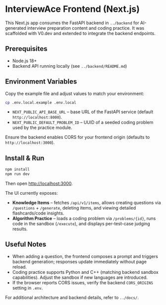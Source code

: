# InterviewAce Frontend (Next.js)

This Next.js app consumes the FastAPI backend in `../backend` for AI-generated interview preparation content and coding practice. It was scaffolded with V0.dev and extended to integrate the backend endpoints.

## Prerequisites
- Node.js 18+
- Backend API running locally (see `../backend/README.md`)

## Environment Variables
Copy the example file and adjust values to match your environment:

```bash
cp .env.local.example .env.local
```

- `NEXT_PUBLIC_API_BASE_URL` – base URL of the FastAPI service (default `http://localhost:8000`).
- `NEXT_PUBLIC_DEFAULT_PROBLEM_ID` – UUID of a seeded coding problem used by the practice module.

Ensure the backend enables CORS for your frontend origin (defaults to `http://localhost:3000`).

## Install & Run

```bash
npm install
npm run dev
```

Then open [http://localhost:3000](http://localhost:3000).

The UI currently exposes:
- **Knowledge Items** – fetches `/api/v1/items`, allows creating questions via `/questions` + `/generate`, deleting items, and viewing detailed flashcards/code insights.
- **Algorithm Practice** – loads a coding problem via `/problems/{id}`, runs code in the sandbox (`/execute`), and displays per-test-case judging results.

## Useful Notes
- When adding a question, the frontend composes a prompt and triggers backend generation; responses update immediately without page reload.
- Coding practice supports Python and C++ (matching backend sandbox capabilities). Adjust the sandbox if new languages are introduced.
- If the browser reports CORS issues, verify the backend `CORS_ORIGINS` setting in `.env`.

For additional architecture and backend details, refer to `../docs/`.
